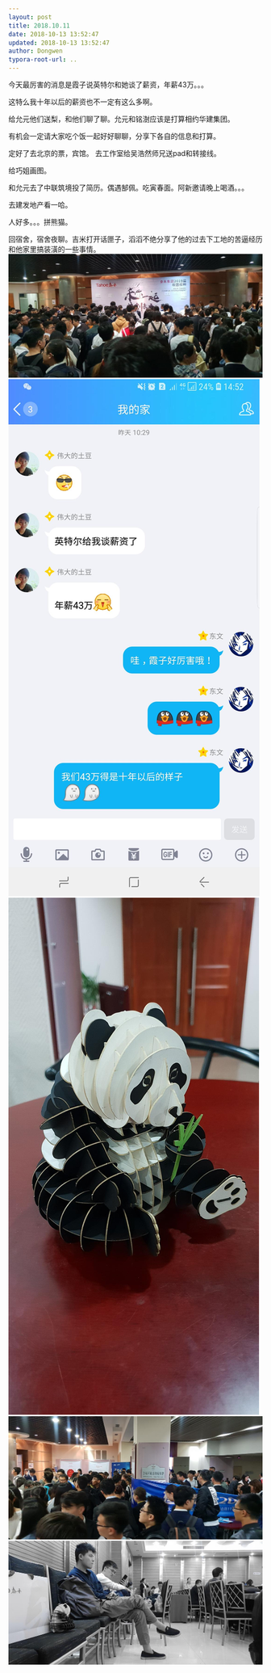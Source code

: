 ```yaml
---
layout: post
title: 2018.10.11
date: 2018-10-13 13:52:47
updated: 2018-10-13 13:52:47
author: Dongwen
typora-root-url: ..
---
```




今天最厉害的消息是霞子说英特尔和她谈了薪资，年薪43万。。。

这特么我十年以后的薪资也不一定有这么多啊。

给允元他们送梨，和他们聊了聊。允元和铭澍应该是打算相约华建集团。

有机会一定请大家吃个饭一起好好聊聊，分享下各自的信息和打算。

定好了去北京的票，宾馆。
去工作室给吴浩然师兄送pad和转接线。

给巧姐画图。

和允元去了中联筑境投了简历。偶遇郜佩。吃寅春面。阿新邀请晚上喝酒。。。

去建发地产看一哈。

人好多。。。拼熊猫。

回宿舍，宿舍夜聊。吉米打开话匣子，滔滔不绝分享了他的过去下工地的苦逼经历和他家里搞装潢的一些事情。     ![](/img/in-post/x54730039.jpg)
![](/img/in-post/x54730041.jpg)
![](/img/in-post/x54730047.jpg)
![](/img/in-post/x54730048.jpg)
![](/img/in-post/x54730043.jpg)
